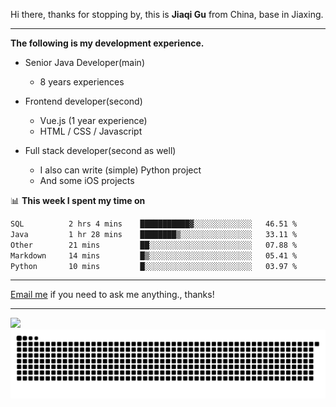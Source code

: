 Hi there, thanks for stopping by, this is **Jiaqi Gu** from China, base in Jiaxing.

---

**The following is my development experience.**

- Senior Java Developer(main)
  - 8 years experiences

- Frontend developer(second)
  - Vue.js (1 year experience)
  - HTML / CSS / Javascript
  
- Full stack developer(second as well)
  - I also can write (simple) Python project
  - And some iOS projects

📊 **This week I spent my time on**
<!--START_SECTION:waka-->

```txt
SQL          2 hrs 4 mins    ███████████▓░░░░░░░░░░░░░   46.51 %
Java         1 hr 28 mins    ████████▒░░░░░░░░░░░░░░░░   33.11 %
Other        21 mins         ██░░░░░░░░░░░░░░░░░░░░░░░   07.88 %
Markdown     14 mins         █▒░░░░░░░░░░░░░░░░░░░░░░░   05.41 %
Python       10 mins         █░░░░░░░░░░░░░░░░░░░░░░░░   03.97 %
```

<!--END_SECTION:waka-->

---

[Email me](mailto:htk2klwgr@mozmail.com?subject=Hiring_from_GitHub) if you need to ask me anything., thanks!

---

![]( https://visitor-badge.glitch.me/badge?page_id=githubgujiaqi)
![]( https://github.com/droid-Q/droid-Q/raw/output/github-contribution-grid-snake.svg#gh-dark-mode-only)
